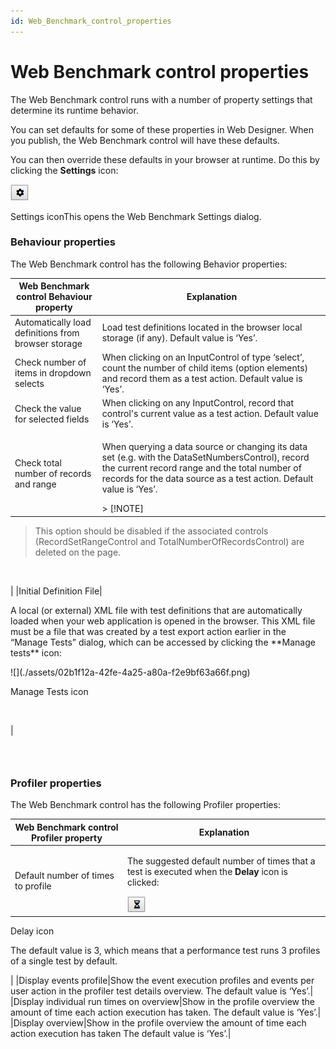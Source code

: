 ```yaml
---
id: Web_Benchmark_control_properties
---
```


# Web Benchmark control properties

The Web Benchmark control runs with a number of property settings that determine its runtime behavior.

You can set defaults for some of these properties in Web Designer. When you publish, the Web Benchmark control will have these defaults.

You can then override these defaults in your browser at runtime. Do this by clicking the **Settings** icon:

![](./assets/31a01d84-0fc4-414f-95d1-2f0d1aae8ec2.png)

Settings iconThis opens the Web Benchmark Settings dialog.

### Behaviour properties

The Web Benchmark control has the following Behavior properties:

|**Web Benchmark control Behaviour property**|**Explanation**|
|--------|--------|
|Automatically load definitions from browser storage|Load test definitions located in the browser local storage (if any). Default value is ‘Yes’.|
|Check number of items in dropdown selects|When clicking on an InputControl of type ‘select’, count the number of child items (option elements) and record them as a test action. Default value is ‘Yes’.|
|Check the value for selected fields|When clicking on any InputControl, record that control's current value as a test action. Default value is ‘Yes’.|
|Check total number of records and range|<p>When querying a data source or changing its data set (e.g. with the DataSetNumbersControl), record the current record range and the total number of records for the data source as a test action. Default value is ‘Yes’.</p>> [!NOTE]
> This option should be disabled if the associated controls (RecordSetRangeControl and TotalNumberOfRecordsControl) are deleted on the page.

<p> </p>|
|Initial Definition File|<p>A local (or external) XML file with test definitions that are automatically loaded when your web application is opened in the browser. This XML file must be a file that was created by a test export action earlier in the “Manage Tests” dialog, which can be accessed by clicking the **Manage tests** icon:</p>![](./assets/02b1f12a-42fe-4a25-a80a-f2e9bf63a66f.png)

Manage Tests icon<p> </p>|



###  

### Profiler properties

The Web Benchmark control has the following Profiler properties:

|**Web Benchmark control Profiler property**|**Explanation**|
|--------|--------|
|Default number of times to profile|<p>The suggested default number of times that a test is executed when the **Delay** icon is clicked:</p>![](./assets/8e1da928-8abb-4f7f-8512-6f7f9ed64540.png)

Delay icon<p>The default value is 3, which means that a performance test runs 3 profiles of a single test by default.</p>|
|Display events profile|Show the event execution profiles and events per user action in the profiler test details overview. The default value is ‘Yes’.|
|Display individual run times on overview|Show in the profile overview the amount of time each action execution has taken. The default value is ‘Yes’.|
|Display overview|Show in the profile overview the amount of time each action execution has taken The default value is ‘Yes’.|